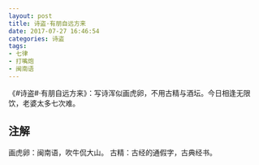 ```yaml
---
layout: post
title: 诗盗·有朋自远方来
date: 2017-07-27 16:46:54
categories: 诗盗
tags:
- 七律
- 打嘴炮
- 闽南语
---
```

《#诗盗#·有朋自远方来》：写诗浑似画虎卵，不用古精与酒坛。今日相逢无限饮，老婆太多七次难。

## 注解
画虎卵：闽南语，吹牛侃大山。
古精：古经的通假字，古典经书。
